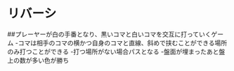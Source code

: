 # リバーシ
##プレーヤーが白の手番となり、黒いコマと白いコマを交互に打っていくゲーム
-コマは相手のコマの横かつ自身のコマと直線、斜めで挟むことができる場所のみ打つことができる
-打つ場所がない場合パスとなる
-盤面が埋まったあと盤上の数が多い色が勝ち
